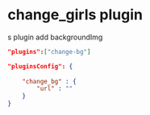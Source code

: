 # change_girls plugin
s plugin add backgroundImg

```json
"plugins":["change-bg"]

"pluginsConfig": {
    
    "change_bg" : {
        "url" : ""
    }
}
```

